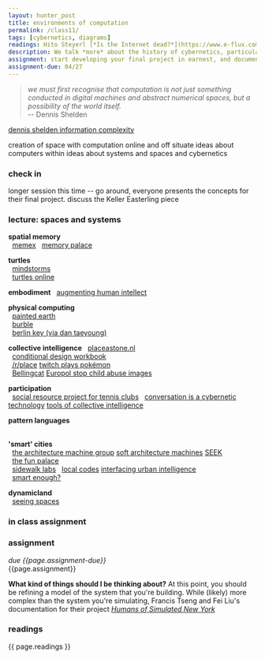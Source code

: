 ```yaml
---  
layout: hunter_post  
title: environments of computation 
permalink: /class11/  
tags: [cybernetics, diagrams]
readings: Hito Steyerl [*Is the Internet dead?*](https://www.e-flux.com/journal/49/60004/too-much-world-is-the-internet-dead/)<br>Zeynep Tufecki [*Twitter and Tear Gas (preface)*](https://www.twitterandteargas.org/downloads/twitter-and-tear-gas-by-zeynep-tufekci.pdf)
description: We talk *more* about the history of cybernetics, particularly in its relationship to space and architecture. This class should expand your ideas about environments and systems, and hopefully give you new inspiration and perspective from which to explore your final project.
assignment: start developing your final project in earnest, and document your progress as you go along. start by thinking about the basic infrastructure. do you need a server? What requests will you make? Can you build a minimal prototype that performs most of these tasks?
assignment-due: 04/27
---  
```


>*we must first recognise that computation is not just something conducted in digital machines and abstract numerical spaces, but a possibility of the world itself.*  
> -- Dennis Shelden

[dennis shelden information complexity](https://arena-attachments.s3.amazonaws.com/2027040/b0989090299a9b147bd11dbadd3d3af8.pdf?1523438047)

creation of space with computation online and off
situate ideas about computers within ideas about systems and spaces and cybernetics

### check in
longer session this time -- go around, everyone presents the concepts for their final project. 
discuss the Keller Easterling piece

### lecture: spaces and systems

**spatial memory**  
  [memex](https://d2w9rnfcy7mm78.cloudfront.net/1369043/original_b888c6b8e3b634fb81dbdc1683458226.jpg?1508997923?bc=1)
  [memory palace](https://en.wikipedia.org/wiki/Method_of_loci)

**turtles**  
  [mindstorms](http://worrydream.com/refs/Papert%20-%20Mindstorms%201st%20ed.pdf)  
  [turtles online](https://turtleacademy.com/playground)  

**embodiment**
  [augmenting human intellect](https://www.dougengelbart.org/content/view/138)

**physical computing**  
  [painted earth](https://studiomoniker.com/projects/painted-earth)  
  [burble](https://umbrellium.co.uk/products/burble/)  
  [berlin key (via dan taeyoung)](https://www.are.na/dan-taeyoung/the-berlin-key-social-locks)

**collective intelligence**
  [placeastone.nl](https://studiomoniker.com/projects/place-a-stone)  
  [conditional design workbook](https://studiomoniker.com/projects/conditional-design-workbook)  
  [/r/place](https://draemm.li/various/place-atlas/) [twitch plays pokémon](https://en.wikipedia.org/wiki/Twitch_Plays_Pokémon)  
  [Bellingcat](https://www.bellingcat.com) [Europol stop child abuse images](https://www.bellingcat.com/news/2019/12/17/two-europol-stopchildabuse-images-geolocated-part-ii-cambodia/)

**participation**  
  [social resource project for tennis clubs](http://stephenwillats.com/work/social-resource-project-tennis-clubs/)
  [conversation is a cybernetic technology](https://arena-attachments.s3.amazonaws.com/4425709/75f4ffd2c8c73551f1214a9c53909491.pdf?1559967933) [tools of collective intelligence](https://urbanomnibus.net/2019/09/tools-of-collective-intelligence/)  


**pattern languages**  
  

**'smart' cities**  
  [the architecture machine group](https://arena-attachments.s3.amazonaws.com/5784079/679e129c74aa087a9b40fd7d66a3d9ff.pdf?1577377138) [soft architecture machines](https://www.pangaro.com/cmucode2019/negroponte-softarchitecturemachines.pdf) [SEEK](http://cyberneticzoo.com/robots-in-art/1969-70-seek-nicholas-negroponte-american/)  
  [the fun palace](https://www.bcchang.com/transfer/articles/2/18346584.pdf)  
  [sidewalk labs](https://www.sidewalklabs.com)
  [local codes](https://publicknowledge.sfmoma.org/local-codes-forms-of-spatial-knowledge/) [interfacing urban intelligence](https://placesjournal.org/article/interfacing-urban-intelligence/)  
  [smart enough?](https://smartenoughcity.mitpress.mit.edu)

**dynamicland**  
  [seeing spaces](http://worrydream.com/SeeingSpaces/)  

### in class assignment

### assignment
*due {{page.assignment-due}}*<br>
{{page.assignment}}

**What kind of things should I be thinking about?**
At this point, you should be refining a model of the system that you're building. While (likely) more complex than the system you're simulating, Francis Tseng and Fei Liu's documentation for their project [*Humans of Simulated New York*](https://frnsys.com/hosny/)

### readings
{{ page.readings }}

